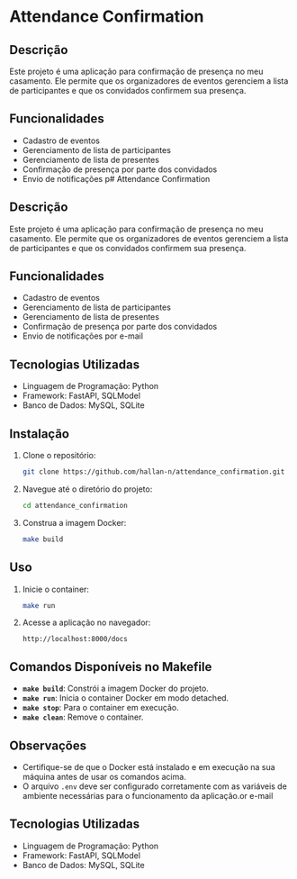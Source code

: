 # Attendance Confirmation

## Descrição
Este projeto é uma aplicação para confirmação de presença no meu casamento. Ele permite que os organizadores de eventos gerenciem a lista de participantes e que os convidados confirmem sua presença.

## Funcionalidades
- Cadastro de eventos
- Gerenciamento de lista de participantes
- Gerenciamento de lista de presentes
- Confirmação de presença por parte dos convidados
- Envio de notificações p# Attendance Confirmation

## Descrição
Este projeto é uma aplicação para confirmação de presença no meu casamento. Ele permite que os organizadores de eventos gerenciem a lista de participantes e que os convidados confirmem sua presença.

## Funcionalidades
- Cadastro de eventos
- Gerenciamento de lista de participantes
- Gerenciamento de lista de presentes
- Confirmação de presença por parte dos convidados
- Envio de notificações por e-mail

## Tecnologias Utilizadas
- Linguagem de Programação: Python
- Framework: FastAPI, SQLModel
- Banco de Dados: MySQL, SQLite

## Instalação
1. Clone o repositório:
    ```bash
    git clone https://github.com/hallan-n/attendance_confirmation.git
    ```
2. Navegue até o diretório do projeto:
    ```bash
    cd attendance_confirmation
    ```
3. Construa a imagem Docker:
    ```bash
    make build
    ```

## Uso
1. Inicie o container:
    ```bash
    make run
    ```
2. Acesse a aplicação no navegador:
    ```
    http://localhost:8000/docs
    ```

## Comandos Disponíveis no Makefile
- **`make build`**: Constrói a imagem Docker do projeto.
- **`make run`**: Inicia o container Docker em modo detached.
- **`make stop`**: Para o container em execução.
- **`make clean`**: Remove o container.

## Observações
- Certifique-se de que o Docker está instalado e em execução na sua máquina antes de usar os comandos acima.
- O arquivo `.env` deve ser configurado corretamente com as variáveis de ambiente necessárias para o funcionamento da aplicação.or e-mail

## Tecnologias Utilizadas
- Linguagem de Programação: Python
- Framework: FastAPI, SQLModel
- Banco de Dados: MySQL, SQLite
